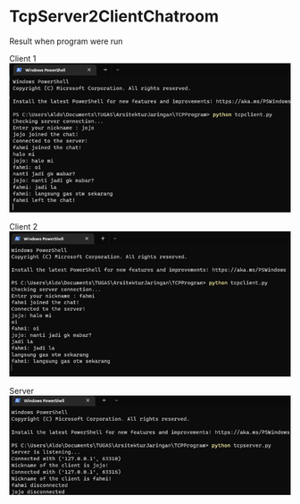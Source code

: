 # TcpServer2ClientChatroom

Result when program were run

Client 1
![Alt text](img/jj.png)

Client 2
![Alt text](img/fhm.png)

Server
![Alt text](img/srv.png)
